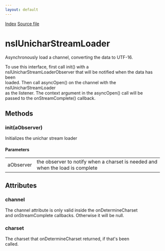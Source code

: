 ```yaml
---
layout: default
---
```

<div id='links'><a href="../index.html">Index</a>
<a href="http://dxr.mozilla.org/mozilla-central/source/netwerk/base/public/nsIUnicharStreamLoader.idl">Source file</a>
</div>

# nsIUnicharStreamLoader #
  
Asynchronously load a channel, converting the data to UTF-16.  
  
To use this interface, first call init() with a  
nsIUnicharStreamLoaderObserver that will be notified when the data has been  
loaded. Then call asyncOpen() on the channel with the nsIUnicharStreamLoader  
as the listener. The context argument in the asyncOpen() call will be  
passed to the onStreamComplete() callback.  
  

## Methods ##

### init(aObserver) ###
  
Initializes the unichar stream loader  
  
  

#### Parameters ####

<table>

<tr>
<td>aObserver</td>
<td>the observer to notify when a charset is needed and when  
                 the load is complete  
</td>
</tr>

</table>

## Attributes ##

### channel ###
  
The channel attribute is only valid inside the onDetermineCharset  
and onStreamComplete callbacks.  Otherwise it will be null.  
  

### charset ###
  
The charset that onDetermineCharset returned, if that's been  
called.  
  
